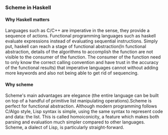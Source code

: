 ### Scheme in Haskell
#### Why Haskell matters

Languages such as C/C++ are imperative in the sense, they provide a sequence of actions. Functional programming languages such as haskell evaluate expressions instead of evaluating sequential instructions. Simply put, haskell can reach a stage of functional abstraction(In functional abstraction, details of the algorithms to accomplish the function are not visible to the consumer of the function. The consumer of the function need to only know the correct calling convention and have trust in the accuracy of the functional results) that imperative languages cannot without adding more keywords and also not being able to get rid of sequencing.

#### Why scheme

Scheme's main advantages are elegance (the entire language can be built on top of a handful of primitive list manipulating operations).Scheme is perfect for functional abstraction. Although modern programming follows C/Algo style, Lisp syntax is simple, using the same syntax to represent code and data: the list. This is called homoiconicity, a feature which makes both parsing and evaluation much simpler compared to other languages. Scheme, a dialect of Lisp, is particularly straight-forward. 

